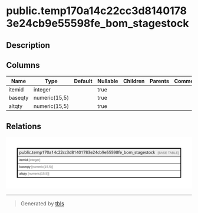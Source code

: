 # public.temp170a14c22cc3d81401783e24cb9e55598fe_bom_stagestock

## Description

## Columns

| Name | Type | Default | Nullable | Children | Parents | Comment |
| ---- | ---- | ------- | -------- | -------- | ------- | ------- |
| itemid | integer |  | true |  |  |  |
| baseqty | numeric(15,5) |  | true |  |  |  |
| altqty | numeric(15,5) |  | true |  |  |  |

## Relations

![er](public.temp170a14c22cc3d81401783e24cb9e55598fe_bom_stagestock.svg)

---

> Generated by [tbls](https://github.com/k1LoW/tbls)

